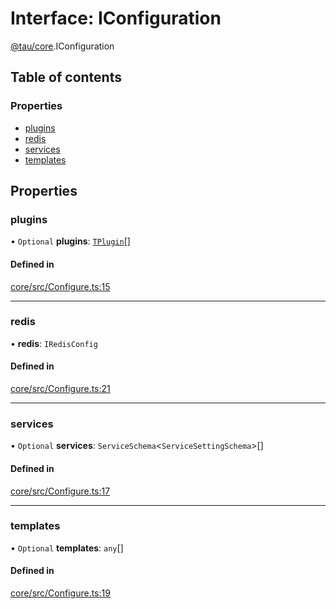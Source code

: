 # Interface: IConfiguration

[@tau/core](../modules/tau_core.md).IConfiguration

## Table of contents

### Properties

- [plugins](tau_core.IConfiguration.md#plugins)
- [redis](tau_core.IConfiguration.md#redis)
- [services](tau_core.IConfiguration.md#services)
- [templates](tau_core.IConfiguration.md#templates)

## Properties

### plugins

• `Optional` **plugins**: [`TPlugin`](../modules/tau_core.md#tplugin)[]

#### Defined in

[core/src/Configure.ts:15](https://github.com/tau-mud/tau/blob/6645dc6/packages/core/src/Configure.ts#L15)

___

### redis

• **redis**: `IRedisConfig`

#### Defined in

[core/src/Configure.ts:21](https://github.com/tau-mud/tau/blob/6645dc6/packages/core/src/Configure.ts#L21)

___

### services

• `Optional` **services**: `ServiceSchema`<`ServiceSettingSchema`\>[]

#### Defined in

[core/src/Configure.ts:17](https://github.com/tau-mud/tau/blob/6645dc6/packages/core/src/Configure.ts#L17)

___

### templates

• `Optional` **templates**: `any`[]

#### Defined in

[core/src/Configure.ts:19](https://github.com/tau-mud/tau/blob/6645dc6/packages/core/src/Configure.ts#L19)
